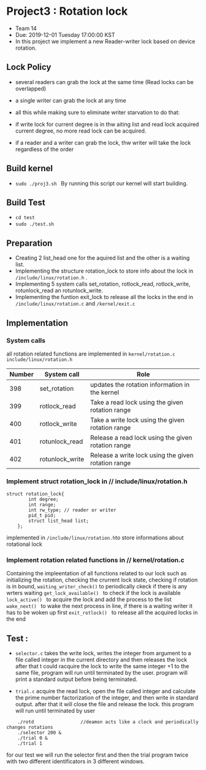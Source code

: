 # Project3 : Rotation lock

- Team 14
- Due: 2019-12-01 Tuesday 17:00:00 KST
- In this project we implement a new Reader-writer lock based on device rotation.
 
## Lock Policy

- several readers can grab the lock at the same time (Read locks can be overlapped)
- a single writer can grab the lock at any time 

- all this while making sure to eliminate writer starvation
to do that:
- if write lock for current degree is in thw aiting list and read lock acquired current degree, no more read lock can be acquired.
- if a reader and a writer can grab the lock, thw writer will take the lock regardless of the order

## Build kernel

- ```sudo ./proj3.sh ```
By running this script our kernel will start building.

## Build Test

- ```cd test```
- ```sudo ./test.sh```

## Preparation

- Creating 2 list_head one for the aquired list and the other is a waiting list.
- Implementing the structure rotation_lock to store info about the lock in ```/include/linux/rotation.h``` .
- Implementing 5 system calls  set_rotation, rotlock_read, rotlock_write, rotunlock_read an rotunlock_write.
- Implementing the funtion exit_lock to release all the locks in the end in ```/include/linux/rotation.c``` and  ```/kernel/exit.c``` 


## Implementation

###  System calls

all rotation related functions are implemented in 
```kernel/rotation.c```  
```include/linux/rotation.h```

| Number  | System call | Role |
| ------------- | ------------- | --------------------------------------------------------- |
| 398  | set_rotation  | updates the rotation information in the kernel |
| 399  | rotlock_read  | Take a read lock using the given rotation range  |
| 400  | rotlock_write  | Take a write lock using the given rotation range  |
| 401  | rotunlock_read  | Release a read lock using the given rotation range  |
| 402  | rotunlock_write  | Release a write lock using the given rotation range  |


###  Implement struct rotation_lock in  // include/linux/rotation.h

```
struct rotation_lock{
        int degree;
        int range;
        int rw_type; // reader or writer
        pid_t pid;
        struct list_head list;
    };
```
implemented in ```/include/linux/rotation.h```to store informations about rotational lock

###  Implement rotation related functions in  // kernel/rotation.c

Containing the impleentation of all functions related to our lock such as
initializing the rotation, checking the crurrent lock state, checking if rotation is in bound, 
```waiting_writer_check()``` to periodically ckeck if there is any wrters waiting
```get_lock_available() ``` to check if the lock is available
```lock_active() ``` to acquire the lock and add the process to the list
```wake_next() ``` to wake the next process in line, if there is a waiting writer it has to be woken up first
```exit_rotlock() ``` to release all the acquired locks in the end

## Test :

- ```selector.c``` takes the write lock, writes the integer from argument to a file called integer in the current directory and then releases the lock
after that t could racquire the lock to write the same integer +1 to the same file, program will run until terminated by the user. program will print a standard output before being terminated.

- ```trial.c``` acquire the read lock, open the file called integer and calculate the prime number factorization of the integer, and then write in standard output. after that it will close the file and release the lock. this program will run until terminated by user

``` 
    ./rotd                 //deamon acts like a clock and periodically changes rotations
    ./selector 200 & 
    ./trial 0 & 
    ./trial 1
```
for our test we will run the selector first and then the trial program twice with two different identificators in 3 different windows.
